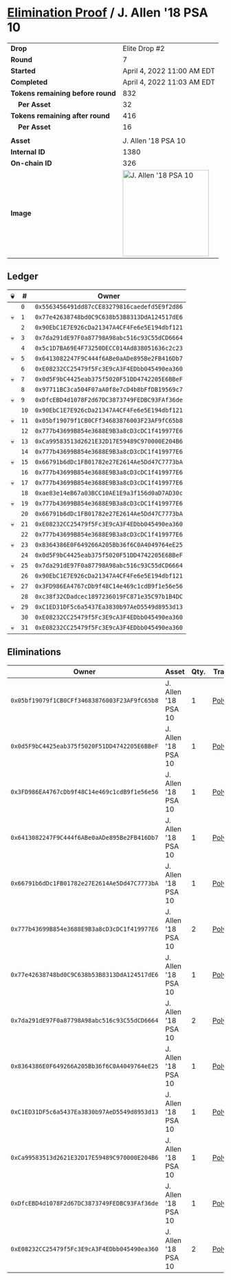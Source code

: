 # [Elimination Proof](./readme.md) / J. Allen &#039;18 PSA 10

|||
|---|---|
| **Drop** | Elite Drop #2 |
| **Round** | 7 |
| **Started** | April 4, 2022 11:00 AM EDT |
| **Completed** | April 4, 2022 11:03 AM EDT |
| **Tokens remaining before round** | 832 |
| **&nbsp;&nbsp;&nbsp;&nbsp;Per Asset** | 32 |
| **Tokens remaining after round** | 416 |
| **&nbsp;&nbsp;&nbsp;&nbsp;Per Asset** | 16 |
| | |
| **Asset** | J. Allen &#039;18 PSA 10 |
| **Internal ID** | 1380 |
| **On-chain ID** | 326 |
| **Image** | <img src="https://tcdn.blokpax.com/95e5eeed-5ec3-499c-a37a-04a71d20b279/8e58f4c5716f98558f2c7c9d033eec53f60b0e662ccd69968c84c4e3003dc078.png" height="200" alt="J. Allen &#039;18 PSA 10" /> |

## Ledger

| 💀 | # | Owner |
| --- | --- | --- |
|  | `0` | `0x5563456491dd87cCE83279816caedefd5E9f2d86` |
| 💀 | `1` | `0x77e42638748bd0C9C638b53B8313DdA124517dE6` |
|  | `2` | `0x90EbC1E7E926cDa21347A4CF4Fe6e5E194dbf121` |
| 💀 | `3` | `0x7da291dE97F0a87798A98abc516c93C55dCD6664` |
|  | `4` | `0x5c1D7BA69E4F73250DECC014Ad838051636c2c23` |
| 💀 | `5` | `0x6413082247F9C444f6ABe0aADe895Be2FB416Db7` |
|  | `6` | `0xE08232CC25479f5Fc3E9cA3F4EDbb045490ea360` |
| 💀 | `7` | `0x0d5F9bC4425eab375f5020F51DD4742205E6BBeF` |
|  | `8` | `0x97711BC3ca504F07aA0f8e7cD4b8bFfDB19569c7` |
| 💀 | `9` | `0xDfcEBD4d1078F2d67DC3873749FEDBC93FAf36de` |
|  | `10` | `0x90EbC1E7E926cDa21347A4CF4Fe6e5E194dbf121` |
| 💀 | `11` | `0x05bf19079f1CB0CFf34683876003F23AF9fC65b8` |
|  | `12` | `0x777b43699B854e3688E9B3a8cD3cDC1f419977E6` |
| 💀 | `13` | `0xCa99583513d2621E32D17E59489C970000E204B6` |
|  | `14` | `0x777b43699B854e3688E9B3a8cD3cDC1f419977E6` |
| 💀 | `15` | `0x66791b6dDc1FB01782e27E2614Ae5Dd47C7773bA` |
|  | `16` | `0x777b43699B854e3688E9B3a8cD3cDC1f419977E6` |
| 💀 | `17` | `0x777b43699B854e3688E9B3a8cD3cDC1f419977E6` |
|  | `18` | `0xae83e14eB67a03BCC10AE1E9a3f156d0aD7AD30c` |
| 💀 | `19` | `0x777b43699B854e3688E9B3a8cD3cDC1f419977E6` |
|  | `20` | `0x66791b6dDc1FB01782e27E2614Ae5Dd47C7773bA` |
| 💀 | `21` | `0xE08232CC25479f5Fc3E9cA3F4EDbb045490ea360` |
|  | `22` | `0x777b43699B854e3688E9B3a8cD3cDC1f419977E6` |
| 💀 | `23` | `0x8364386E0F649266A205Bb36f6C0A4049764eE25` |
|  | `24` | `0x0d5F9bC4425eab375f5020F51DD4742205E6BBeF` |
| 💀 | `25` | `0x7da291dE97F0a87798A98abc516c93C55dCD6664` |
|  | `26` | `0x90EbC1E7E926cDa21347A4CF4Fe6e5E194dbf121` |
| 💀 | `27` | `0x3FD986EA4767cDb9f48C14e469c1cdB9f1e56e56` |
|  | `28` | `0xc38f32CDadcec1897236019FC871e35C97b1B4DC` |
| 💀 | `29` | `0xC1ED31DF5c6a5437Ea3830b97AeD5549d8953d13` |
|  | `30` | `0xE08232CC25479f5Fc3E9cA3F4EDbb045490ea360` |
| 💀 | `31` | `0xE08232CC25479f5Fc3E9cA3F4EDbb045490ea360` |


## Eliminations

| Owner | Asset | Qty. | Transaction |
| --- | --- | --- | --- |
| `0x05bf19079f1CB0CFf34683876003F23AF9fC65b8` | J. Allen '18 PSA 10 | 1 | [Polygonscan](https://polygonscan.com/tx/0xb02881c149a5604d812ed286c23248dbe61bdf09a90e9ffeed2bbbe1c51bdebe) |
| `0x0d5F9bC4425eab375f5020F51DD4742205E6BBeF` | J. Allen '18 PSA 10 | 1 | [Polygonscan](https://polygonscan.com/tx/0x44e9ed04149c525e8fb9146484bdeb0c0574ee6dfd195a43d000876a255f6ef9) |
| `0x3FD986EA4767cDb9f48C14e469c1cdB9f1e56e56` | J. Allen '18 PSA 10 | 1 | [Polygonscan](https://polygonscan.com/tx/0x49ac5e34edfbf6cea2bf8fecb924713fd113f1ef531e89652b90f9c98cf7ec9a) |
| `0x6413082247F9C444f6ABe0aADe895Be2FB416Db7` | J. Allen '18 PSA 10 | 1 | [Polygonscan](https://polygonscan.com/tx/0xd196199f6bdf76293e04bac2be135318a30135e5338fe8851c777a31d71c35cb) |
| `0x66791b6dDc1FB01782e27E2614Ae5Dd47C7773bA` | J. Allen '18 PSA 10 | 1 | [Polygonscan](https://polygonscan.com/tx/0x972e4d19b063dbd2ee7302b7aa473d572f5bb8888024ed84f8c9f04d67c86b6a) |
| `0x777b43699B854e3688E9B3a8cD3cDC1f419977E6` | J. Allen '18 PSA 10 | 2 | [Polygonscan](https://polygonscan.com/tx/0x7e10c99b2f463fcfc77f45fd6815ede8ec64720cd5bb578000d0ea0fe35bb60e) |
| `0x77e42638748bd0C9C638b53B8313DdA124517dE6` | J. Allen '18 PSA 10 | 1 | [Polygonscan](https://polygonscan.com/tx/0xa9e1383b5545a3ea82b8eb729fa61b409ab26ebe63885a49700f0a9ba80d4a08) |
| `0x7da291dE97F0a87798A98abc516c93C55dCD6664` | J. Allen '18 PSA 10 | 2 | [Polygonscan](https://polygonscan.com/tx/0xe38f8e31e6cc23ff0589212c099b0a71927c0ce880186051fa0dcbdaecddf200) |
| `0x8364386E0F649266A205Bb36f6C0A4049764eE25` | J. Allen '18 PSA 10 | 1 | [Polygonscan](https://polygonscan.com/tx/0x5591133110261c9e39d5f9bffaf601a527a5e9fdd1628efea8f799cd0b455288) |
| `0xC1ED31DF5c6a5437Ea3830b97AeD5549d8953d13` | J. Allen '18 PSA 10 | 1 | [Polygonscan](https://polygonscan.com/tx/0x5506258b1e7f3612c8934eef89ceb2a54f37e861827a0e8b875a40001eb11c37) |
| `0xCa99583513d2621E32D17E59489C970000E204B6` | J. Allen '18 PSA 10 | 1 | [Polygonscan](https://polygonscan.com/tx/0x3623b8af344c6b83b22170ce62b906bf03b1309c006b1bb09a7d1510948e0c89) |
| `0xDfcEBD4d1078F2d67DC3873749FEDBC93FAf36de` | J. Allen '18 PSA 10 | 1 | [Polygonscan](https://polygonscan.com/tx/0x841a1a6fe9fad31a74028423ef22fd2d97aa275b36cbe1df3c3932731e8c0670) |
| `0xE08232CC25479f5Fc3E9cA3F4EDbb045490ea360` | J. Allen '18 PSA 10 | 2 | [Polygonscan](https://polygonscan.com/tx/0x15f0f7757b33c91d025b808f48830623759d565942c91139fb5978827bf89ec4) |

